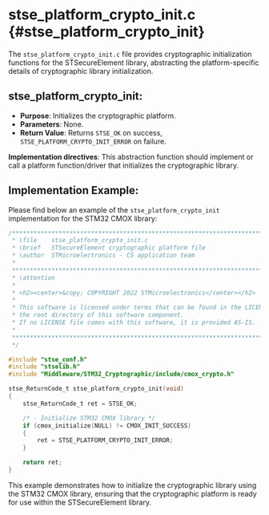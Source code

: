 # stse_platform_crypto_init.c {#stse_platform_crypto_init}

The `stse_platform_crypto_init.c` file provides cryptographic initialization functions for the STSecureElement library, abstracting the platform-specific details of cryptographic library initialization.

## stse_platform_crypto_init:

- **Purpose**: Initializes the cryptographic platform.
- **Parameters**: None.
- **Return Value**: Returns `STSE_OK` on success, `STSE_PLATFORM_CRYPTO_INIT_ERROR` on failure.

**Implementation directives**: This abstraction function should implement or call a platform function/driver that initializes the cryptographic library.

## Implementation Example:

Please find below an example of the `stse_platform_crypto_init` implementation for the STM32 CMOX library:

```c
/******************************************************************************
 * \file    stse_platform_crypto_init.c
 * \brief   STSecureElement cryptographic platform file
 * \author  STMicroelectronics - CS application team
 *
 ******************************************************************************
 * \attention
 *
 * <h2><center>&copy; COPYRIGHT 2022 STMicroelectronics</center></h2>
 *
 * This software is licensed under terms that can be found in the LICENSE file in
 * the root directory of this software component.
 * If no LICENSE file comes with this software, it is provided AS-IS.
 *
 ******************************************************************************
 */

#include "stse_conf.h"
#include "stselib.h"
#include "Middleware/STM32_Cryptographic/include/cmox_crypto.h"

stse_ReturnCode_t stse_platform_crypto_init(void)
{
    stse_ReturnCode_t ret = STSE_OK;

    /* - Initialize STM32 CMOX library */
    if (cmox_initialize(NULL) != CMOX_INIT_SUCCESS)
    {
        ret = STSE_PLATFORM_CRYPTO_INIT_ERROR;
    }

    return ret;
}
```

This example demonstrates how to initialize the cryptographic library using the STM32 CMOX library, ensuring that the cryptographic platform is ready for use within the STSecureElement library.
